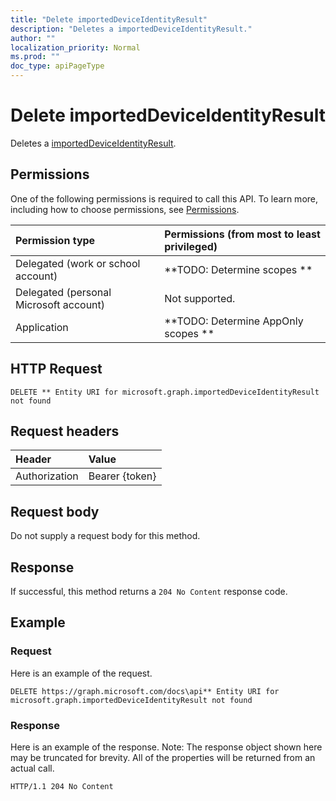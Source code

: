 ```yaml
---
title: "Delete importedDeviceIdentityResult"
description: "Deletes a importedDeviceIdentityResult."
author: ""
localization_priority: Normal
ms.prod: ""
doc_type: apiPageType
---
```


# Delete importedDeviceIdentityResult

Deletes a [importedDeviceIdentityResult](../resources/importeddeviceidentityresult.md).

## Permissions
One of the following permissions is required to call this API. To learn more, including how to choose permissions, see [Permissions](/concepts/permissions-reference.md).

|Permission type|Permissions (from most to least privileged)|
|:---|:---|
|Delegated (work or school account)|**TODO: Determine scopes **|
|Delegated (personal Microsoft account)|Not supported.|
|Application|**TODO: Determine AppOnly scopes **|

## HTTP Request
<!-- {
  "blockType": "ignored"
}
-->
``` http
DELETE ** Entity URI for microsoft.graph.importedDeviceIdentityResult not found
```

## Request headers
|Header|Value|
|:---|:---|
|Authorization|Bearer {token}|

## Request body
Do not supply a request body for this method.

## Response
If successful, this method returns a `204 No Content` response code.

## Example

### Request
Here is an example of the request.
<!-- {
  "blockType": "request",
  "name": "delete_importeddeviceidentityresult"
}
-->
``` http
DELETE https://graph.microsoft.com/docs\api** Entity URI for microsoft.graph.importedDeviceIdentityResult not found
```

### Response
Here is an example of the response. Note: The response object shown here may be truncated for brevity. All of the properties will be returned from an actual call.
<!-- {
  "blockType": "response",
  "truncated": true
}
-->
``` http
HTTP/1.1 204 No Content
```

